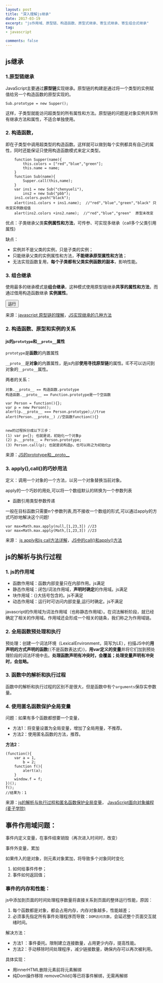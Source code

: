 ```yaml
---
layout: post
title: "深入理解js继承"
date: 2017-03-19
excerpt: "js作用域、原型链、构造函数、原型式继承、寄生式继承、寄生组合式继承"
tag:
- javascript

comments: false
---
```



## js继承

### 1.原型链继承

JavaScript主要通过**原型链**实现继承。原型链的构建是通过将一个类型的实例赋值给另一个构造函数的原型实现的。

	Sub.prototype = new Supper();

这样，子类型就能访问超类型的所有属性和方法。原型链的问题是对象实例共享所有继承方法和属性，不适合单独使用。


### 2. 构造函数，
即在子类型中调用超类型的构造函数。这样就可以做到每个实例都具有自己的属性，同时还能保证只使用构造函数模式来定义类型。

		function Supper(name){
			this.colors = ["red","blue","green"];
			this.name = name;
		}
		function Sub(name){
			Supper.call(this,name); 
		}
		var ins1 = new Sub("chenyueli"),
			ins2 = new Sub("pbb");
		ins1.colors.push("black");
		alert(ins1.colors + ins1.name);  //"red","blue","green","black" 只改变实例数组值
		alert(ins2.colors +ins2.name);	//"red","blue","green"  原型未改变
 
优点：子类继承父类**实例属性和方法**，可传参、可实现多继承（call多个父类引用属性)

缺点：

- 实例并不是父类的实例，只是子类的实例；
- 只能继承父类的实例属性和方法，**不能继承原型属性和方法**；
- 无法实现函数复用，**每个子类都有父类实例函数的副本**，影响性能。
### 3. 组合继承
使用最多的继承模式是**组合继承**，这种模式使用原型链继承**共享的属性和方法**，而通过借用构造函数继承 **实例属性**。

<script>
		function testCyl(){
			function Supper(name){
				this.name = name;
				this.colors = ["red","blue","green"]
			}
			Supper.prototype.sayName = function(){
				alert(this.name);
			}
			function Sub(name,age){
				//继承属性
				Supper.call(this,name)
				this.age = age;
			}
			//继承方法
			Sub.prototype = new Supper();
			Sub.prototype.constructor = Sub;
			Sub.prototype.sayAge = function(){
				alert(this.age);
			}
			
			var ins1 = new Sub("cyl",18);
			ins1.colors.push("black")
			alert(ins1.colors);
			ins1.sayName();
			ins1.sayAge();
			
			var ins2 = new Sub("cll",17);
			alert(ins2.colors);
			ins2.sayName();
			ins2.sayAge();
	}
	window.testCyl = testCyl;
</script>

<button onclick="testCyl()">运行</button> 

来源：<a href = "http://blog.sina.com.cn/s/blog_694c144f0101o4ol.html" target = "_blank">javascript 原型链的理解</a>，<a href = "http://www.cnblogs.com/humin/p/4556820.html" target = "_blank">JS实现继承的几种方法</a>

### 2. 构造函数、原型和实例的关系

#### js的`prototype`和`__proto__`属性

`prototype`是**函数**的内置属性

`__proto__`是**对象**的内置属性，是js内部**使用寻找原型链**的属性。IE不可以访问到对象的`__proto__`属性。

两者的关系：

	对象.__proto__ == 构造函数.prototype
	构造函数.__proto__ == Function.prototype是一个空函数

	var Person = function(){};
	var p = new Person();
	alert(p.__proto__ === Person.prototype);//true
	alert(Person.__proto__) //空函数function(){}


	new的过程拆分成以下三步：
	(1) var p={}; 也就是说，初始化一个对象p
	(2) p.__proto__ = Person.prototype;
	(3) Person.call(p); 也就是说构造p，也可以称之为初始化p


来源：<a href = "http://www.cnblogs.com/yangjinjin/archive/2013/02/01/2889103.html" target = "_blank">JS的prototype和__proto__</a>

### 3. apply(),call()的巧妙用法
定义：调用一个对象的一个方法，以另一个对象替换当前对象。 

apply的一个巧妙的用处,可以将一个数组默认的转换为一个参数列表

- 函数引用类型参数传递

一般在目标函数只需要n个参数列表,而不接收一个数组的形式,可以通过apply的方式巧妙地解决这个问题!

	var max=Math.max.apply(null,[1,23,3]) //23
	var max=Math.max.apply(Math,[1,23,3]) //23


来源：
<a href = "http://www.51xuediannao.com/qd63/index.php/page-2-104-1.html" target = "_blank">js apply和js call方法详解</a>，<a href = "http://uule.iteye.com/blog/1158829" target = "_blank">JS中的call()和apply()方法</a>


## js的解析与执行过程
### 1. js的作用域

- 函数作用域：函数内部变量只在内部作用。js满足
- 静态作用域：闭包/词法作用域，**声明时确定**的作用域。js满足
- 块作用域：{}大括号包含的。js不满足
- 动态作用域：运行时可访问内部变量,运行时确定。js不满足


javascript的作用域为词法作用域（也称静态作用域）。在词法解析阶段，就已经确定了相关的作用域。作用域还会形成一个相关的链条，我们称之为作用域链。
### 2. 全局函数预处理和执行

预处理：创建一个词法环境（LexicalEnvironment，简写为LE），扫描JS中的**用声明的方式声明的函数**(（不是函数表达式）)，**用var定义的变量**并将它们加到预处理阶段的词法环境中去。**处理函数声明有冲突时，会覆盖；处理变量声明有冲突时，会忽略。**

### 3. 函数中的解析和执行过程

函数中的解析和执行过程的区别不是很大，但是函数中有个`arguments`保存实参数量。

### 4. 使用匿名函数保护全局变量

问题：如果有多个函数都想要一个变量，

-  方法1：将变量设置为全局变量，增加了全局用量，不推荐。
-  方法2：使用匿名函数的方法，推荐。

**方法2**：

	(function(){
	    var a = 1,
	        b = 2;
	    function f(){
	        alert(a);
	    }
	    window.f = f;
	})();
	f();
	//结果为：1

来源：<a href = "http://www.cnblogs.com/foodoir/p/5977950.html" target = "_blank">js的解析与执行过程和匿名函数保护全局变量</a>，
<a href = "http://www.maiziedu.com/course/583/" target = "_blank">
JavaScript面向对象编程(麦子学院)</a>



## 事件作用域问题：

事件内定义变量，在事件结束销毁（再次进入时间时，改变）

事件外变量，累加

如果传入的是对象，则元素对象累加，将导致多个对象同时变化



1. 如何给事件传参；
2. 事件如何返回值；

### 事件的内存和性能：

js中添加到页面的时间处理程序数量将直接关系到页面的整体运行性能，原因：

1. 每个函数都是对象，都会占用内存，内存对象越多，性能越差；
2. 必须事先指定所有事件处理程序而导致：`DOM访问次数`，会延迟整个页面交互就绪时间。


解决方法：

- 方法1 ：事件委托。限制建立连接数量，占用更少内存，提高性能。
- 方法2：手动移除时间处理程序，减少链接数量，确保内存可以再次被利用。

具体实现：

- 用innerHTML删除元素前将元素解绑
- 纯Dom操作移除  removeChild()等已将事件解绑，无需再解绑

